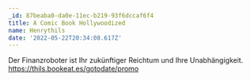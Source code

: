 ```yaml
---
_id: 87beaba0-da0e-11ec-b219-93f6dccaf6f4
title: A Comic Book Hollywoodized
name: Henrythils
date: '2022-05-22T20:34:08.617Z'
---
```

Der Finanzroboter ist Ihr zukünftiger Reichtum und Ihre Unabhängigkeit. https://thils.bookeat.es/gotodate/promo
